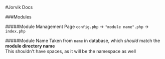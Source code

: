 #Jorvik Docs

###Modules

#####Module Management Page
`config.php` -> `"module name".php` -> `index.php`

#####Module Name
Taken from `name` in database, which *should* match the **module directory name**  
This shouldn't have spaces, as it will be the namespace as well